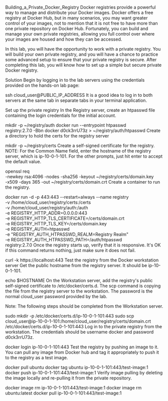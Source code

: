 Building_a_Private_Docker_Registry
Docker registries provide a powerful way to manage and distribute your Docker images. Docker offers a free registry at Docker Hub, but in many scenarios, you may want greater control of your images, not to mention that it is not free to have more than one private repository on Docker Hub. Fortunately, you can build and manage your own private registries, allowing you full control over where your images are housed and how they can be accessed.

In this lab, you will have the opportunity to work with a private registry. You will build your own private registry, and you will have a chance to practice some advanced setup to ensure that your private registry is secure. After completing this lab, you will know how to set up a simple but secure private Docker registry.

Solution
Begin by logging in to the lab servers using the credentials provided on the hands-on lab page:

ssh cloud_user@PUBLIC_IP_ADDRESS
It is a good idea to log in to both servers at the same tab in separate tabs in your terminal application.

Set up the private registry
In the Registry server, create an htpasswd file containing the login credentials for the initial account.

mkdir -p ~/registry/auth
docker run --entrypoint htpasswd \
  registry:2.7.0 -Bbn docker d0ck3rrU73z > ~/registry/auth/htpasswd
Create a directory to hold the certs for the registry server

mkdir -p ~/registry/certs
Create a self-signed certificate for the registry. NOTE: For the Common Name field, enter the hostname of the registry server, which is ip-10-0-1-101. For the other prompts, just hit enter to accept the default value.

openssl req \
  -newkey rsa:4096 -nodes -sha256 -keyout ~/registry/certs/domain.key \
  -x509 -days 365 -out ~/registry/certs/domain.crt
Create a container to run the registry.

docker run -d -p 443:443 --restart=always --name registry \
  -v /home/cloud_user/registry/certs:/certs \
  -v /home/cloud_user/registry/auth:/auth \
  -e REGISTRY_HTTP_ADDR=0.0.0.0:443 \
  -e REGISTRY_HTTP_TLS_CERTIFICATE=/certs/domain.crt \
  -e REGISTRY_HTTP_TLS_KEY=/certs/domain.key \
  -e REGISTRY_AUTH=htpasswd \
  -e "REGISTRY_AUTH_HTPASSWD_REALM=Registry Realm" \
  -e REGISTRY_AUTH_HTPASSWD_PATH=/auth/htpasswd \
  registry:2.7.0
Once the registry starts up, verify that it is responsive. It's OK if this command returns nothing, just make sure it does not fail.

curl -k https://localhost:443
Test the registry from the Docker workstation server
Get the public hostname from the registry server. It should be ip-10-0-1-101.

echo $HOSTNAME
On the Workstation server, add the registry's public self-signed certificate to /etc/docker/certs.d. The scp command is copying the file from the registry server to the workstation. The password is the normal cloud_user password provided by the lab.

Note: The following steps should be completed from the Workstation server.

sudo mkdir -p /etc/docker/certs.d/ip-10-0-1-101:443
sudo scp cloud_user@ip-10-0-1-101:/home/cloud_user/registry/certs/domain.crt /etc/docker/certs.d/ip-10-0-1-101:443
Log in to the private registry from the workstation. The credentials should be username docker and password d0ck3rrU73z.

docker login ip-10-0-1-101:443
Test the registry by pushing an image to it. You can pull any image from Docker hub and tag it appropriately to push it to the registry as a test image.

docker pull ubuntu
docker tag ubuntu ip-10-0-1-101:443/test-image:1
docker push ip-10-0-1-101:443/test-image:1
Verify image pulling by deleting the image locally and re-pulling it from the private repository.

docker image rm ip-10-0-1-101:443/test-image:1
docker image rm ubuntu:latest
docker pull ip-10-0-1-101:443/test-image:1